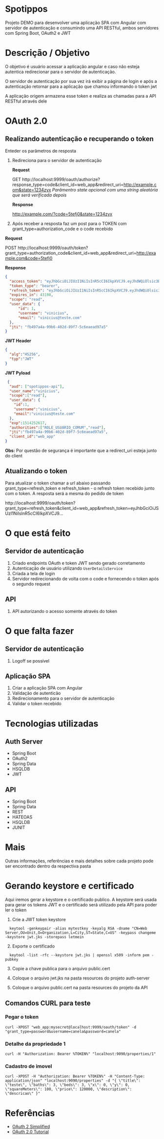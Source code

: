 # Spotippos

Projeto DEMO para desenvolver uma aplicação SPA com Angular com servidor de autenticação
e consumindo uma API RESTful, ambos servidores com Spring Boot, OAuth2 e JWT

# Descrição / Objetivo

O objetivo é usuário acessar a aplicação angular e caso não esteja autentica redirecionar para o 
servidor de autenticação.

O servidor de autenticação por sua vez irá exibir a página de login e após a autenticação retornar para a aplicação que chamou informando o token jwt

A aplicação origem armazena esse token e realiza as chamadas para a API RESTful através dele

# OAuth 2.0

## Realizando autenticação e recuperando o token

Enteder os parâmetros de resposta

1. Redireciona para o servidor de autenticação

   **Request**

   GET http://localhost:9999/oauth/authorize?response_type=code&client_id=web_app&redirect_uri=http://example.com&state=1234zyx
   *Parâmentro state opcional com uma string aleatória que será verificada depois*

   **Response**

   http://example.com/?code=5tefj0&state=1234zyx

2. Após receber a resposta faz um post para o TOKEN com grant_type=authorization_code e o code recebido

  **Request**

  POST http://localhost:9999/oauth/token?grant_type=authorization_code&client_id=web_app&redirect_uri=http://example.com&code=5tefj0

  **Response**

  ```json
  {
    "access_token": "eyJhbGciOiJIUzI1NiIsInR5cCI6IkpXVCJ9.eyJhdWQiOlsic3BvdGlwcG9zLWFwaSJdLCJ1c2VyX25hbWUiOiJ2aW5pY2l1cyIsInNjb3BlIjpbInJlYWQiXSwidXNlcl9kYXRhIjp7ImlkIjoxLCJ1c2VybmFtZSI6InZpbmljaXVzIiwiZW1haWwiOiJ2aW5pY2l1c0B0ZXN0ZS5jb20ifSwiZXhwIjoxNTE0MjUyNjE3LCJhdXRob3JpdGllcyI6WyJST0xFX1VTVUFSSU9fQ09NVU0iLCJyZWFkIl0sImp0aSI6ImZiNDk3YTRhLTk5YjYtNDAyZC04OWY3LTVjNmVhZWFkOTdhNSIsImNsaWVudF9pZCI6IndlYl9hcHAifQ.SeHm7Ecjzuz9Khhcg-E9AjnDuGFke1WnDF_h2wW62KQ",
    "token_type": "bearer",
    "refresh_token": "eyJhbGciOiJIUzI1NiIsInR5cCI6IkpXVCJ9.eyJhdWQiOlsic3BvdGlwcG9zLWFwaSJdLCJ1c2VyX25hbWUiOiJ2aW5pY2l1cyIsInNjb3BlIjpbInJlYWQiXSwiYXRpIjoiZmI0OTdhNGEtOTliNi00MDJkLTg5ZjctNWM2ZWFlYWQ5N2E1IiwidXNlcl9kYXRhIjp7ImlkIjoxLCJ1c2VybmFtZSI6InZpbmljaXVzIiwiZW1haWwiOiJ2aW5pY2l1c0B0ZXN0ZS5jb20ifSwiZXhwIjoxNTE2ODAxNDE3LCJhdXRob3JpdGllcyI6WyJST0xFX1VTVUFSSU9fQ09NVU0iLCJyZWFkIl0sImp0aSI6IjEyYmQ5MDQ2LTk3YzktNGZiYi1iYmIyLTYyM2VkNGEwMDVkZiIsImNsaWVudF9pZCI6IndlYl9hcHAifQ.dNZAKI6puvufXVZyvls58bXssmkIw-sVxFTJJJ7mFWk",
    "expires_in": 43198,
    "scope": "read",
    "user_data": {
        "id": 1,
        "username": "vinicius",
        "email": "vinicius@teste.com"
    },
    "jti": "fb497a4a-99b6-402d-89f7-5c6eaead97a5"
  }
   ```

   **JWT Header**

   ```json
   {
     "alg":"HS256",
     "typ":"JWT"
   }
   ```

  **JWT Pyload**

  ```json
   {
    "aud": ["spotippos-api"],
    "user_name":"vinicius",
    "scope":["read"],
    "user_data": {
      "id":1,
      "username":"vinicius",
      "email":"vinicius@teste.com"
    },
    "exp":1514252617,
    "authorities":["ROLE_USUARIO_COMUM","read"],
    "jti":"fb497a4a-99b6-402d-89f7-5c6eaead97a5",
    "client_id":"web_app"
  }
  ```

   **Obs:** Por questão de segurança é importante que a redirect_uri esteja junto do client

## Atualizando o token

Para atualizar o token chamar a url abaixo passando grant_type=refresh_token e refresh_token - o refresh token recebido junto com o token. A resposta será a mesma do pedido de token

http://localhost:9999/oauth/token?grant_type=refresh_token&client_id=web_app&refresh_token=eyJhbGciOiJSUzI1NiIsInR5cCI6IkpXVCJ9...

# O que está feito

## Servidor de autenticação

1. Criado endpoints OAuth e token JWT sendo gerado corretamento
1. Autenticação de usuário utilizando `UserDetailsService`
1. Criada a tela de login
1. Servidor redirecionando de volta com o code e fornecendo o token após o segundo request

## API

1. API autorizando o acesso somente através do token

# O que falta fazer

## Servidor de autenticação

1. Logoff se possível

## Aplicação SPA

1. Criar a aplicação SPA com Angular
1. Validação de autenticão
1. Redirecionamento para o servidor de autenticação
1. Validar o token recebido

# Tecnologias utilizadas

## Auth Server

* Spring Boot
* OAuth2
* Spring Data
* HSQLDB
* JWT

## API

* Spring Boot
* Spring Data
* REST
* HATEOAS
* HSQLDB
* JUNIT

# Mais

Outras informações, referências e mais detalhes sobre cada projeto pode ser encontrado dentro da respectiva pasta

# Gerando keystore e certificado

Aqui iremos gerar a keystore e o certificado publico. A keystore será usada para gerar os tokens 
JWT e o certificado será utilizado pela API para poder ler o token

1. Crie a JWT token keystore

```
  keytool -genkeypair -alias mytestkey -keyalg RSA -dname "CN=Web Server,OU=Unit,O=Organization,L=City,ST=State,C=US" -keypass changeme -keystore jwt.jks -storepass letmein
```

2. Exporte o certificado

```
  keytool -list -rfc --keystore jwt.jks | openssl x509 -inform pem -pubkey
```

3. Copie a chave publica para o arquivo public.cert

4. Coloque o arquivo jwt.jks na pasta resources do projeto auth-server

5. Coloque o arquivo public.cert na pasta resources do projeto da API

## Comandos CURL para teste

### Pegar o token

  `curl -XPOST "web_app:mysecret@localhost:9999/oauth/token" -d "grant_type=password&username=canela&password=canela"`

### Detalhe da propriedade 1

  `curl -H "Authorization: Bearer %TOKEN%" "localhost:9090/properties/1"`

### Cadastro de imovel

  `curl -XPOST -H "Authorization: Bearer %TOKEN%" -H "Content-Type: application/json" "localhost:9090/properties" -d "{ \"title\": \"teste\", \"baths\": 3, \"beds\": 3, \"x\": 0, \"y\": 0, \"squareMeters\": 100, \"price\": 120000, \"description\": \"descricao\" }"`

  # Referências

  * [OAuth 2 Simplified](https://aaronparecki.com/oauth-2-simplified/)
  * [OAuth 2.0 Tutorial](http://tutorials.jenkov.com/oauth2/index.html)